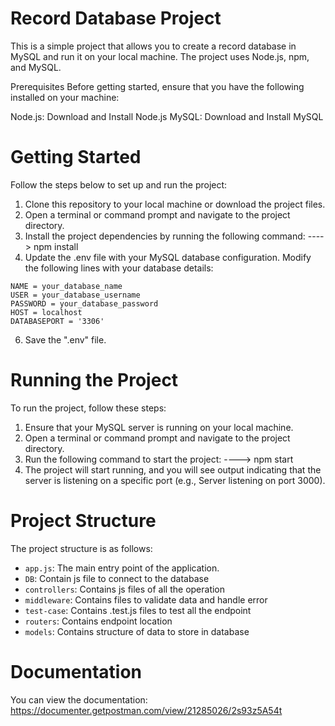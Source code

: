 # Record Database Project

This is a simple project that allows you to create a record database in MySQL and run it on your local machine. The project uses Node.js, npm, and MySQL.

Prerequisites
Before getting started, ensure that you have the following installed on your machine:

Node.js: Download and Install Node.js
MySQL: Download and Install MySQL

# Getting Started

Follow the steps below to set up and run the project:

1. Clone this repository to your local machine or download the project files.
2. Open a terminal or command prompt and navigate to the project directory.
3. Install the project dependencies by running the following command:
----> npm install
4. Update the .env file with your MySQL database configuration. Modify the following lines with your database details:
  ```
  NAME = your_database_name
  USER = your_database_username
  PASSWORD = your_database_password
  HOST = localhost
  DATABASEPORT = '3306'
  ```
6. Save the ".env" file.

# Running the Project
To run the project, follow these steps:

1. Ensure that your MySQL server is running on your local machine.
2. Open a terminal or command prompt and navigate to the project directory.
3. Run the following command to start the project:
----> npm start
4. The project will start running, and you will see output indicating that the server is listening on a specific port (e.g., Server listening on port 3000).

# Project Structure
The project structure is as follows:
- `app.js`: The main entry point of the application.
- `DB`: Contain js file to connect to the database
- `controllers`: Contains js files of all the operation
- `middleware`: Contains files to validate data and handle error
- `test-case`: Contains .test.js files to test all the endpoint
- `routers`: Contains endpoint location
- `models`: Contains structure of data to store in database

# Documentation
You can view the documentation:
https://documenter.getpostman.com/view/21285026/2s93z5A54t

